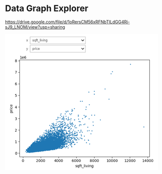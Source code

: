 # Data Graph Explorer

https://drive.google.com/file/d/1oRersCM56xRFNbTILdGG4Ri-sJ9_LNOM/view?usp=sharing

![image](./images/preview-2.png)